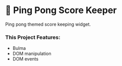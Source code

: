 # 🏓 Ping Pong Score Keeper

Ping pong themed score keeping widget.

### This Project Features:
- Bulma
- DOM manipulation
- DOM events